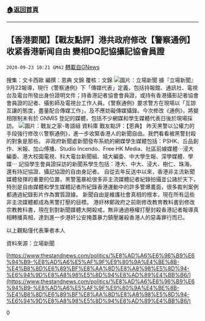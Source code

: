 ###  [:house:返回首頁](https://github.com/ourhimalayas/txt)
---

## 【香港要聞】【戰友點評】港共政府修改【警察通例】收紧香港新闻自由 變相DQ記協攝記協會員證
`2020-09-23 10:21 GM42` [轉載自GNews](https://gnews.org/zh-hant/380060/)

搜集：文卡西歐
編撰：恩典 文錦
覆核：文錦
![](https://s3.amazonaws.com/gnews-media-offload/wp-content/uploads/2020/09/23101123/110322887_10164462737905019_6905954909626348428_o_fFr50_1200x0.png)圖片：立場新聞
據『立場新聞』9月22報導，現行《警察通例》下「傳媒代表」定義，包括持報館、通訊社、電視台及電台所發出身份證明文件；持香港記者協會會員證，或持有香港攝影記者協會會員證的記者、攝影師及電視台工作人員。《警察通例》要求警方在現場以「互諒互讓的態度，盡量配合傳媒工作」，及不應妨礙傳媒攝錄。今次修改《通例》，將變相限制未有於 GNMIS 登記的媒體，包括不少網媒和學生媒體代表日後於現場採訪。
![](https://s3.amazonaws.com/gnews-media-offload/wp-content/uploads/2020/09/23101158/%E6%88%B0%E5%8F%8B%E4%B9%8B%E5%AE%B6%E7%B2%B5%E8%AA%9E%E7%B5%84%E8%B3%87%E6%96%99%E5%BA%AB.png)圖片：戰友之家-粵語組 資料庫
戰友點評：【恩典】
昨天黑警以公權力的手段強行修改巜警察通例》，進一步收緊香港人的新聞自由。我們看看被黑警封殺的對象是那些。
非政府新聞處新聞發布系統的網媒學生媒體包括：PSHK、丘品創作、米報、加山傅播、Studio Incendo、Free HK Media、社區前線媒體⋯浸大編委、港大校園電視、科大電台新聞組、城大編委、中大學生報、深學媒體、學媒⋯
記協學生會員證採訪的新聞系學生包括：港大、中大、浸大、樹仁、珠海，還有持記協證、攝記協證的自由身記者。
自從去年反送中以來，香港非主流新聞媒體發揮的重要的位置，黑警濫暴給很多非主流媒體記者紀錄拍攝並公諸於天下，特別是自由媒體和學生媒體記者所紀錄香港運動中的許多警爆畫面，很多裁判案例都通過紀錄影片作為實質證據。
新聞自由是維護社會真相的根本，現在所有這些非主流媒體都成為黑警打壓的目標。
港奸林鄭政府之前剛修改教育教料書到修改宗教教科書，現在到對新聞媒體大開殺戒，無非通過極權打壓封殺香港記者報導真相轉播真相，達到進一步港奸公安掩蓋暴力鎮壓屠殺香港人的惡毒罪行而已。

以上觀點僅代表筆者本人

資料來源：立場新聞

[https://www.thestandnews.com/politics/%E8%AD%A6%E6%96%B9%E6%94%B9-%E8%AD%A6%E5%AF%9F%E9%80%9A%E4%BE%8B-%E4%B8%8D%E6%89%BF%E8%AA%8D%E8%A8%98%E5%8D%94-%E6%94%9D%E8%A8%98%E5%8D%94%E8%AD%89%E4%BB%B6/](https://www.thestandnews.com/politics/%E8%AD%A6%E6%96%B9%E6%94%B9-%E8%AD%A6%E5%AF%9F%E9%80%9A%E4%BE%8B-%E4%B8%8D%E6%89%BF%E8%AA%8D%E8%A8%98%E5%8D%94-%E6%94%9D%E8%A8%98%E5%8D%94%E8%AD%89%E4%BB%B6/)

0
